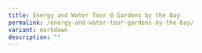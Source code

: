 ```yaml
---
title: Energy and Water Tour @ Gardens by the Bay
permalink: /energy-and-water-tour-gardens-by-the-bay/
variant: markdown
description: ""
---
```

